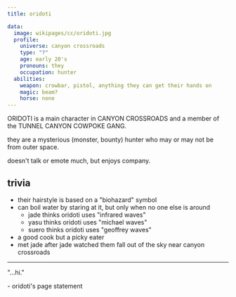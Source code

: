 ```yaml
---
title: oridoti

data:
  image: wikipages/cc/oridoti.jpg
  profile:
    universe: canyon crossroads
    type: "?"
    age: early 20's
    pronouns: they
    occupation: hunter
  abilities:
    weapon: crowbar, pistol, anything they can get their hands on
    magic: beam?
    horse: none
---
```


ORIDOTI is a main character in CANYON CROSSROADS and a member of the TUNNEL CANYON COWPOKE GANG.

they are a mysterious (monster, bounty) hunter who may or may not be from outer space.

doesn't talk or emote much, but enjoys company.

## trivia

- their hairstyle is based on a "biohazard" symbol
- can boil water by staring at it, but only when no one else is around
  - jade thinks oridoti uses "infrared waves"
  - yasu thinks oridoti uses "michael waves"
  - suero thinks oridoti uses "geoffrey waves"
- a good cook but a picky eater
- met jade after jade watched them fall out of the sky near canyon crossroads

---

"...hi."

\- oridoti's page statement
